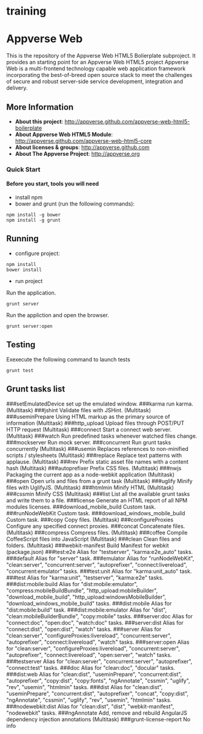 training
============

Appverse Web 
============

This is the repository of the Appverse Web HTML5 Bolierplate subproject. It provides an starting point for an Appverse Web HTML5 project
Appverse Web is a multi-frontend technology capable web application framework incorporating the best-of-breed open source stack to meet the challenges of secure and robust server-side service development, integration and delivery.

## More Information

* **About this project**: <http://appverse.github.com/appverse-web-html5-boilerplate>
* **About Appverse Web HTML5 Module**: <http://appverse.github.com/appverse-web-html5-core>
* **About licenses & groups**: <http://appverse.github.com>
* **About The Appverse Project**: <http://appverse.org>

### Quick Start

#### Before you start, tools you will need

* install npm
* bower and grunt (run the following commands):

```script
npm install -g bower
npm install -g grunt
```

## Running

* configure project:

```script
npm install
bower install
```
* run project

Run the application. 

`grunt server`

Run the appliction and open the browser.

`grunt server:open` 

## Testing

Exexecute the following command to launch tests

`grunt test`
 
 <!-- Available Grunt task (generated running 'grunt list') -->
 Grunt tasks list 
---------------- 
###setEmulatedDevice
set up the emulated window.
###karma
run karma. (Multitask)
###jshint
Validate files with JSHint. (Multitask)
###useminPrepare
Using HTML markup as the primary source of information (Multitask)
###http_upload
Upload files through POST/PUT HTTP request (Multitask)
###connect
Start a connect web server. (Multitask)
###watch
Run predefined tasks whenever watched files change.
###mockserver
Run mock server.
###concurrent
Run grunt tasks concurrently (Multitask)
###usemin
Replaces references to non-minified scripts / stylesheets (Multitask)
###replace
Replace text patterns with applause. (Multitask)
###rev
Prefix static asset file names with a content hash (Multitask)
###autoprefixer
Prefix CSS files. (Multitask)
###nwjs
Packaging the current app as a node-webkit application (Multitask)
###open
Open urls and files from a grunt task (Multitask)
###uglify
Minify files with UglifyJS. (Multitask)
###htmlmin
Minify HTML (Multitask)
###cssmin
Minify CSS (Multitask)
###list
List all the available grunt tasks and write them to a file.
###license
Generate an HTML report of all NPM modules licenses.
###download_mobile_build
Custom task.
###runNodeWebKit
Custom task.
###download_windows_mobile_build
Custom task.
###copy
Copy files. (Multitask)
###configureProxies
Configure any specified connect proxies.
###concat
Concatenate files. (Multitask)
###compress
Compress files. (Multitask)
###coffee
Compile CoffeeScript files into JavaScript (Multitask)
###clean
Clean files and folders. (Multitask)
###webkit-manifest
Build Manifest for webkit (package.json)
###test:e2e
Alias for "testserver", "karma:e2e_auto" tasks.
###default
Alias for "server" task.
###emulator
Alias for "runNodeWebKit", "clean:server", "concurrent:server", "autoprefixer", "connect:livereload", "concurrent:emulator" tasks.
###test:unit
Alias for "karma:unit_auto" task.
###test
Alias for "karma:unit", "testserver", "karma:e2e" tasks.
###dist:mobile:build
Alias for "dist:mobile:emulator", "compress:mobileBuildBundle", "http_upload:mobileBuilder", "download_mobile_build", "http_upload:windowsMobileBuilder", "download_windows_mobile_build" tasks.
###dist:mobile
Alias for "dist:mobile:build" task.
###dist:mobile:emulator
Alias for "dist", "clean:mobileBuilderBundle", "copy:mobile" tasks.
###server:doc
Alias for "connect:doc", "open:doc", "watch:doc" tasks.
###server:dist
Alias for "connect:dist", "open:dist", "watch" tasks.
###server
Alias for "clean:server", "configureProxies:livereload", "concurrent:server", "autoprefixer", "connect:livereload", "watch" tasks.
###server:open
Alias for "clean:server", "configureProxies:livereload", "concurrent:server", "autoprefixer", "connect:livereload", "open:server", "watch" tasks.
###testserver
Alias for "clean:server", "concurrent:server", "autoprefixer", "connect:test" tasks.
###doc
Alias for "clean:doc", "docular" tasks.
###dist:web
Alias for "clean:dist", "useminPrepare", "concurrent:dist", "autoprefixer", "copy:dist", "copy:fonts", "ngAnnotate", "cssmin", "uglify", "rev", "usemin", "htmlmin" tasks.
###dist
Alias for "clean:dist", "useminPrepare", "concurrent:dist", "autoprefixer", "concat", "copy:dist", "ngAnnotate", "cssmin", "uglify", "rev", "usemin", "htmlmin" tasks.
###nodewebkit:dist
Alias for "clean:dist", "dist", "webkit-manifest", "nodewebkit" tasks.
###ngAnnotate
Add, remove and rebuild AngularJS dependency injection annotations (Multitask)
###grunt-license-report
No info 
